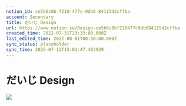 ```yaml
---
notion_id: ce5b6c8b-f210-477c-9db6-84115d2cffba
account: Secondary
title: だいじ Design
url: https://www.notion.so/Design-ce5b6c8bf210477c9db684115d2cffba
created_time: 2022-07-31T23:33:00.000Z
last_edited_time: 2022-08-01T00:36:00.000Z
sync_status: placeholder
sync_time: 2025-07-12T15:01:47.483929
---
```

# だいじ Design

![](https://ryota-noz.work/wp-content/themes/cocoon-child-master/images/design_g_img/15.jpg)